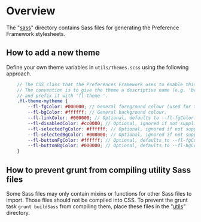 # Overview

The "[sass](./)" directory contains Sass files for generating the Preference Framework stylesheets.

## How to add a new theme

Define your own theme variables in `utils/Themes.scss` using the following approach.

```scss
    // The CSS class that the Preferences Framework uses to enable this contrast theme.
    // The convention is to give the theme a descriptive name (e.g. 'bw' for black on white)
    // and prefix it with 'fl-theme-'.
    .fl-theme-mytheme {
        --fl-fgColor: #000000; // General foreground colour (used for text and borders).
        --fl-bgColor: #ffffff; // General background colour.
        --fl-linkColor: #000000; // Optional, defaults to --fl-fgColor.
        --fl-disabledColor: #cc0000; // Optional, ignored if not supplied.
        --fl-selectedFgColor: #ffffff; // Optional, ignored if not supplied.
        --fl-selectedBgColor: #008000; // Optional, ignored if not supplied.
        --fl-buttonFgColor: #ffffff; // Optional, defaults to --fl-fgColor.
        --fl-buttonBgColor: #000000; // Optional, defaults to --fl-bgColor.
    }
```

## How to prevent grunt from compiling utility Sass files

Some Sass files may only contain mixins or functions for other Sass files to import. Those files should not be
compiled into CSS. To prevent the grunt task `grunt buildSass` from compiling them, place these files in the
"[utils](./utils)" directory.
